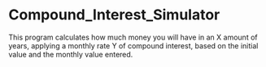 # Compound_Interest_Simulator
This program calculates how much money you will have in an X amount of years, applying a monthly rate Y of compound interest, based on the initial value and the monthly value entered.
